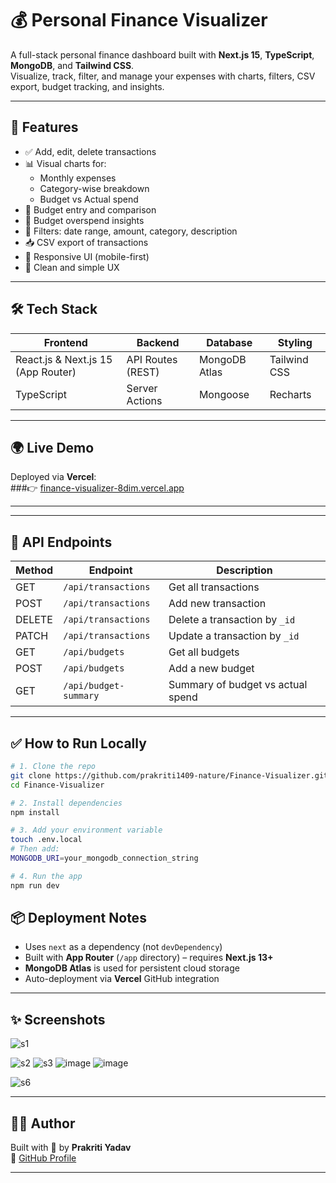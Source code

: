 # 💰 Personal Finance Visualizer

A full-stack personal finance dashboard built with **Next.js 15**, **TypeScript**, **MongoDB**, and **Tailwind CSS**.  
Visualize, track, filter, and manage your expenses with charts, filters, CSV export, budget tracking, and insights.

---

## 🚀 Features

- ✅ Add, edit, delete transactions
- 📊 Visual charts for:
  - Monthly expenses
  - Category-wise breakdown
  - Budget vs Actual spend
- 💸 Budget entry and comparison
- 🧠 Budget overspend insights
- 🔎 Filters: date range, amount, category, description
- 📥 CSV export of transactions
- 📱 Responsive UI (mobile-first)
- 🧼 Clean and simple UX

---

## 🛠 Tech Stack

| Frontend                         | Backend          | Database      | Styling         |
|--------------------------------- |------------------|---------------|-----------------|
|React.js & Next.js 15 (App Router)| API Routes (REST)| MongoDB Atlas | Tailwind CSS    |
| TypeScript                       | Server Actions   | Mongoose      | Recharts        |

---

## 🌍 Live Demo

Deployed via **Vercel**:  
###👉 [finance-visualizer-8dim.vercel.app](https://finance-visualizer-8dim.vercel.app/)

---

---

## 🧪 API Endpoints

| Method | Endpoint              | Description                        |
|--------|------------------------|------------------------------------|
| GET    | `/api/transactions`    | Get all transactions               |
| POST   | `/api/transactions`    | Add new transaction                |
| DELETE | `/api/transactions`    | Delete a transaction by `_id`      |
| PATCH  | `/api/transactions`    | Update a transaction by `_id`      |
| GET    | `/api/budgets`         | Get all budgets                    |
| POST   | `/api/budgets`         | Add a new budget                   |
| GET    | `/api/budget-summary`  | Summary of budget vs actual spend  |

---



## ✅ How to Run Locally

```bash
# 1. Clone the repo
git clone https://github.com/prakriti1409-nature/Finance-Visualizer.git
cd Finance-Visualizer

# 2. Install dependencies
npm install

# 3. Add your environment variable
touch .env.local
# Then add:
MONGODB_URI=your_mongodb_connection_string

# 4. Run the app
npm run dev
```

## 📦 Deployment Notes

- Uses `next` as a dependency (not `devDependency`)
- Built with **App Router** (`/app` directory) – requires **Next.js 13+**
- **MongoDB Atlas** is used for persistent cloud storage
- Auto-deployment via **Vercel** GitHub integration

---

## ✨ Screenshots

![s1](https://github.com/user-attachments/assets/f340ad29-ec4f-4172-a584-1e0b267e815f)

![s2](https://github.com/user-attachments/assets/8db5f5c4-e806-44af-8409-bbe9bd013bc8)
![s3](https://github.com/user-attachments/assets/cfe297db-aca9-4393-80a2-a5352839ff26)
![image](https://github.com/user-attachments/assets/5bdd41dc-38a3-4229-a416-e31a26bebbb0)
![image](https://github.com/user-attachments/assets/df7f3755-f4d5-49ed-8580-4751bd1cd534)

![s6](https://github.com/user-attachments/assets/2451e8a9-20c5-4f31-a604-cbd678533287)





---

## 👩‍💻 Author

Built with 💙 by **Prakriti Yadav**  
📎 [GitHub Profile](https://github.com/prakriti1409-nature)

---



